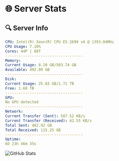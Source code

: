 # 🌐 Server Stats
## 🔍 Server Info
```yaml
CPU: Intel(R) Xeon(R) CPU E5-2699 v4 @ 1393.04MHz
CPU Usage: 7.10%
Cores: 44P | 88T
-----------------------------------
Memory:
Current Usage: 8.20 GB/503.74 GB
Available: 492.09 GB
-----------------------------------
Disk:
Current Usage: 25.83 GB/1.71 TB
Free: 1.60 TB
-----------------------------------
GPU:
No GPU detected
-----------------------------------
Network:
Current Transfer (Sent): 587.52 KB/s
Current Transfer (Received): 62.55 KB/s
Total Sent: 482.92 GB
Total Received: 115.25 GB
-----------------------------------
Uptime:
8d 23h 46m 35s
```
![GitHub Stats](https://img.shields.io/badge/Updated-2025-04-28_16:55:23-blue)